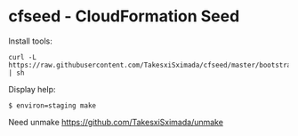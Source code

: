 # cfseed - CloudFormation Seed

Install tools:

```
curl -L https://raw.githubusercontent.com/TakesxiSximada/cfseed/master/bootstrap.sh | sh
```

Display help:

```
$ environ=staging make
```

Need unmake https://github.com/TakesxiSximada/unmake
